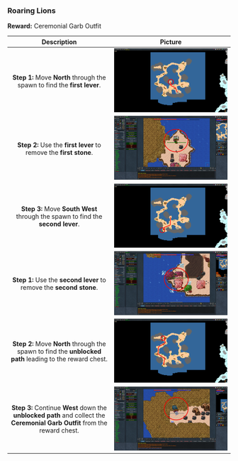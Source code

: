 ### Roaring Lions
**Reward:** Ceremonial Garb Outfit

|Description|Picture|
|:---:|:---:|
|**Step 1:** Move **North** through the spawn to find the **first lever**.|![Step 1](1.png)|
|**Step 2:** Use the **first lever** to remove the **first stone**.|![Step 2](2.png)|
|**Step 3:** Move **South West** through the spawn to find the **second lever**.|![Step 3](3.png)|
|**Step 1:** Use the **second lever** to remove the **second stone**.|![Step 4](4.png)|
|**Step 2:** Move **North** through the spawn to find the **unblocked path** leading to the reward chest.|![Step 5](5.png)|
|**Step 3:** Continue **West** down the **unblocked path** and collect the **Ceremonial Garb Outfit** from the reward chest.|![Step 6](6.png)|
